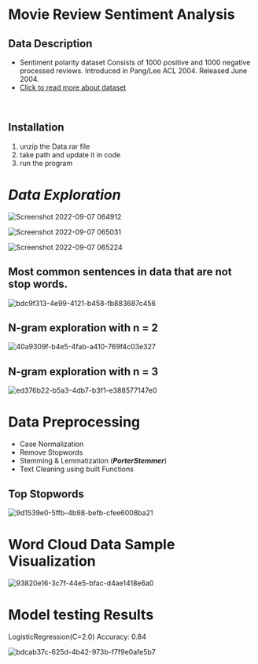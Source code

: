 # Movie Review Sentiment Analysis

## Data Description
<ul>
<li>  Sentiment polarity dataset Consists of 1000 positive and 1000 negative processed reviews. Introduced in Pang/Lee ACL 2004. Released June 2004. </li>

  <li><a href="https://www.cs.cornell.edu/people/pabo/movie-review-data/poldata.README.2.0.txt">Click to read more about dataset</a></li>
</ul>
<br>

## Installation
<ol>
  <li>unzip the Data.rar file</li>
  <li>take path and update it in code</li>
  <li>run the program</li>
  </ol>
  
# ***Data Exploration***
![Screenshot 2022-09-07 064912](https://user-images.githubusercontent.com/67934296/188791240-4ecb2947-c390-42f1-a26a-f29666de939e.png)

![Screenshot 2022-09-07 065031](https://user-images.githubusercontent.com/67934296/188791361-68f08da9-8778-4081-9126-91ddb4542074.png)

![Screenshot 2022-09-07 065224](https://user-images.githubusercontent.com/67934296/188791565-42cadaf2-fedb-4802-867f-72973bb28c1e.png)

## Most common sentences in data that are not stop words.

![bdc9f313-4e99-4121-b458-fb883687c456](https://user-images.githubusercontent.com/67934296/188792436-a24ca5df-4cff-4a7b-b767-b543750bb699.png)

## N-gram exploration with n = 2
![40a9309f-b4e5-4fab-a410-769f4c03e327](https://user-images.githubusercontent.com/67934296/188792481-a91a18e9-76b0-4127-b483-510f8c86ffbf.png)
## N-gram exploration with n = 3
![ed376b22-b5a3-4db7-b3f1-e388577147e0](https://user-images.githubusercontent.com/67934296/188792511-f527b5a2-1cd2-4684-9b57-bec641030da9.png)

# Data Preprocessing
* Case Normalization
* Remove Stopwords
* Stemming & Lemmatization (***PorterStemmer***)
* Text Cleaning using built Functions


## Top Stopwords
![9d1539e0-5ffb-4b98-befb-cfee6008ba21](https://user-images.githubusercontent.com/67934296/188792799-a172550e-edb1-4599-be59-c0e16b3486de.png)

# Word Cloud Data Sample Visualization
![93820e16-3c7f-44e5-bfac-d4ae1418e6a0](https://user-images.githubusercontent.com/67934296/188793458-02095c65-a9c1-4b20-92f9-0aee105814fd.png)

# Model testing Results
  LogisticRegression(C=2.0)                   Accuracy:  0.84
  
  ![bdcab37c-625d-4b42-973b-f7f9e0afe5b7](https://user-images.githubusercontent.com/67934296/188793816-5b998841-04f5-4f38-a0fa-55b1266c0930.png)
